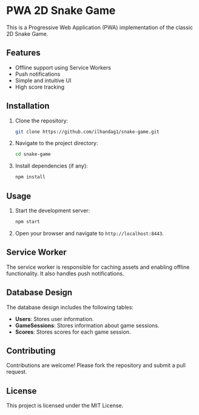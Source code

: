 # PWA 2D Snake Game

This is a Progressive Web Application (PWA) implementation of the classic 2D Snake Game.

## Features

- Offline support using Service Workers
- Push notifications
- Simple and intuitive UI
- High score tracking

## Installation

1. Clone the repository:
    ```sh
    git clone https://github.com/ilhandag1/snake-game.git
    ```
2. Navigate to the project directory:
    ```sh
    cd snake-game
    ```
3. Install dependencies (if any):
    ```sh
    npm install
    ```

## Usage

1. Start the development server:
    ```sh
    npm start
    ```
2. Open your browser and navigate to `http://localhost:8443`.

## Service Worker

The service worker is responsible for caching assets and enabling offline functionality. It also handles push notifications.

## Database Design

The database design includes the following tables:
- **Users**: Stores user information.
- **GameSessions**: Stores information about game sessions.
- **Scores**: Stores scores for each game session.

## Contributing

Contributions are welcome! Please fork the repository and submit a pull request.

## License

This project is licensed under the MIT License.